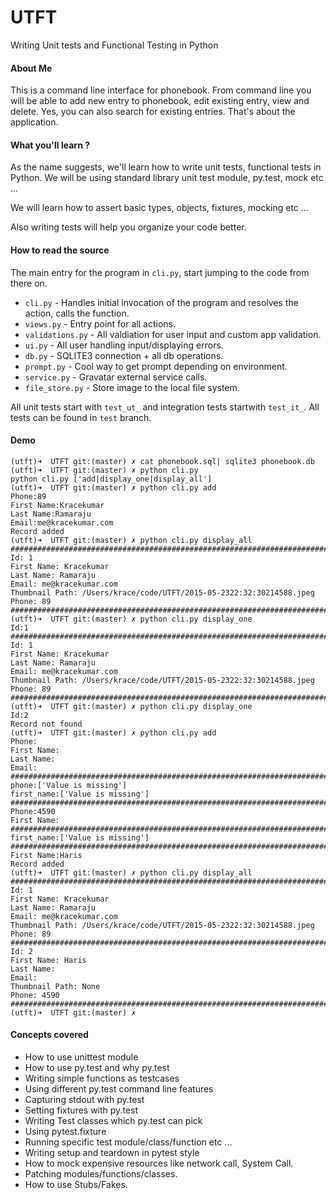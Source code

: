 # UTFT
Writing Unit tests and Functional Testing in Python

#### About Me

This is a command line interface for phonebook. From command line you will be
able to add new entry to phonebook, edit existing entry, view and delete. Yes, you can
also search for existing entries. That's about the application.

#### What you'll learn ?

As the name suggests, we'll learn how to write unit tests, functional tests in Python.
We will be using standard library unit test module, py.test, mock etc ...

We will learn how to assert basic types, objects, fixtures, mocking etc ...

Also writing tests will help you organize your code better.


#### How to read the source

The main entry for the program in `cli.py`, start jumping to the code from there on.

- `cli.py` - Handles initial invocation of the program and resolves the action, calls the function.
- `views.py` - Entry point for all actions.
- `validations.py` - All valdiation for user input and custom app validation.
- `ui.py` - All user handling input/displaying errors.
- `db.py` - SQLITE3 connection + all db operations.
- `prompt.py` - Cool way to get prompt depending on environment.
- `service.py` - Gravatar external service calls.
- `file_store.py` - Store image to the local file system.

All unit tests start with `test_ut_` and integration tests startwith `test_it_`.
All tests can be found in `test` branch.

#### Demo

```shell
(utft)➜  UTFT git:(master) ✗ cat phonebook.sql| sqlite3 phonebook.db
(utft)➜  UTFT git:(master) ✗ python cli.py
python cli.py ['add|display_one|display_all']
(utft)➜  UTFT git:(master) ✗ python cli.py add
Phone:89
First Name:Kracekumar
Last Name:Ramaraju
Email:me@kracekumar.com
Record added
(utft)➜  UTFT git:(master) ✗ python cli.py display_all
################################################################################
Id: 1
First Name: Kracekumar
Last Name: Ramaraju
Email: me@kracekumar.com
Thumbnail Path: /Users/krace/code/UTFT/2015-05-2322:32:30214588.jpeg
Phone: 89
################################################################################
(utft)➜  UTFT git:(master) ✗ python cli.py display_one
Id:1
################################################################################
Id: 1
First Name: Kracekumar
Last Name: Ramaraju
Email: me@kracekumar.com
Thumbnail Path: /Users/krace/code/UTFT/2015-05-2322:32:30214588.jpeg
Phone: 89
################################################################################
(utft)➜  UTFT git:(master) ✗ python cli.py display_one
Id:2
Record not found
(utft)➜  UTFT git:(master) ✗ python cli.py add
Phone:
First Name:
Last Name:
Email:
################################################################################
phone:['Value is missing']
first_name:['Value is missing']
################################################################################
Phone:4590
First Name:
################################################################################
first_name:['Value is missing']
################################################################################
First Name:Haris
Record added
(utft)➜  UTFT git:(master) ✗ python cli.py display_all
################################################################################
Id: 1
First Name: Kracekumar
Last Name: Ramaraju
Email: me@kracekumar.com
Thumbnail Path: /Users/krace/code/UTFT/2015-05-2322:32:30214588.jpeg
Phone: 89
################################################################################
Id: 2
First Name: Haris
Last Name:
Email:
Thumbnail Path: None
Phone: 4590
################################################################################
(utft)➜  UTFT git:(master) ✗
```

#### Concepts covered

- How to use unittest module
- How to use py.test and why py.test
- Writing simple functions as testcases
- Using different py.test command line features
- Capturing stdout with py.test
- Setting fixtures with py.test
- Writing Test classes which py.test can pick
- Using pytest.fixture
- Running specific test module/class/function etc ...
- Writing setup and teardown in pytest style
- How to mock expensive resources like network call, System Call.
- Patching modules/functions/classes.
- How to use Stubs/Fakes.

